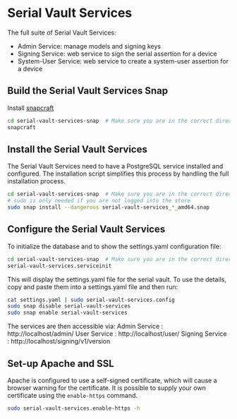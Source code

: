 # Serial Vault Services

The full suite of Serial Vault Services:

 - Admin Service: manage models and signing keys
 - Signing Service: web service to sign the serial assertion for a device
 - System-User Service: web service to create a system-user assertion for a device

## Build the Serial Vault Services Snap
Install [snapcraft](https://snapcraft.io/)

```bash
cd serial-vault-services-snap  # Make sure you are in the correct directory
snapcraft
```

## Install the Serial Vault Services
The Serial Vault Services need to have a PostgreSQL service installed and configured. The 
installation script simplifies this process by handling the full installation process.

```bash
cd serial-vault-services-snap  # Make sure you are in the correct directory
# sudo is only needed if you are not logged into the store
sudo snap install --dangerous serial-vault-services_*_amd64.snap
```

## Configure the Serial Vault Services
To initialize the database and to show the settings.yaml configuration file:

```bash
cd serial-vault-services-snap  # Make sure you are in the correct directory
serial-vault-services.serviceinit
```

This will display the settings.yaml file for the serial vault. To use the details, copy and
paste them into a settings.yaml file and then run:
```bash
cat settings.yaml | sudo serial-vault-services.config
sudo snap disable serial-vault-services
sudo snap enable serial-vault-services
```

The services are then accessible via:
Admin Service   : http://localhost/admin/
User Service    : http://localhost/user/
Signing Service : http://localhost/signing/v1/version


## Set-up Apache and SSL
Apache is configured to use a self-signed certificate, which will cause a browser warning
for the certificate. It is possible to supply your own certificate using the ```enable-https``` command.

```bash
sudo serial-vault-services.enable-https -h
```
